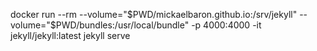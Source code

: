 docker run --rm --volume="$PWD/mickaelbaron.github.io:/srv/jekyll" --volume="$PWD/bundles:/usr/local/bundle" -p 4000:4000 -it jekyll/jekyll:latest jekyll serve
